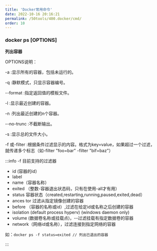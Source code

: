 ```yaml
---
title: 'Docker常用命令'
date: 2022-10-16 20:16:21
permalink: /50tools/400.docker/cmd/
order: 10
---
```


### docker ps [OPTIONS]

**列出容器**

OPTIONS说明：

-a :显示所有的容器，包括未运行的。

-q :静默模式，只显示容器编号。

--format :指定返回值的模板文件。

-l :显示最近创建的容器。

-n :列出最近创建的n个容器。

--no-trunc :不截断输出。

-s :显示总的文件大小。

-f 或-filter :根据条件过滤显示的内容。格式为key=value，如果超过一个过滤，就传递多个标志（如-filter "foo=bar" -filter "bif=baz"）



:::info -f 目前支持的过滤器

- id (容器的id）
- label
- name（容器名称）
- exited （整数-容器退出状态码，只有在使用-all才有用）
- status 容器状态（created,restarting,running,paused,exited,dead）
- ances tor  过滤从指定镜像创建的容器
- before （容器的名称或id）,过滤在给定id或名称之后创建的容器
- isolation (default process hyperv) (windows daemon only)
- volume (数据卷名称或挂载点)，--过滤挂载有指定数据卷的容器
- network（网络id或名称），过滤连接到指定网络的容器

如：`docker ps -f status=exited // 列出已退出的容器`

:::






